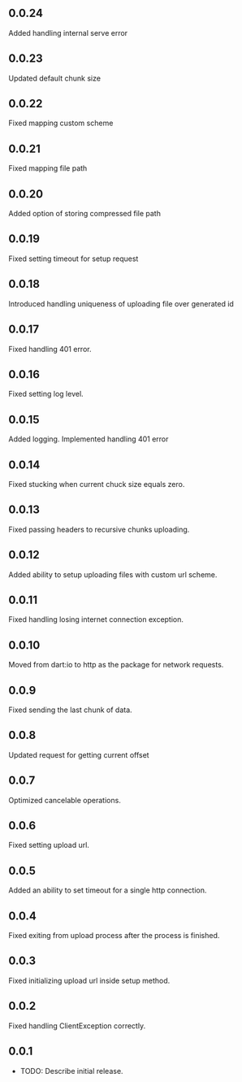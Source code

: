 ## 0.0.24

Added handling internal serve error

## 0.0.23

Updated default chunk size

## 0.0.22

Fixed mapping custom scheme

## 0.0.21

Fixed mapping file path

## 0.0.20

Added option of storing compressed file path

## 0.0.19

Fixed setting timeout for setup request

## 0.0.18

Introduced handling uniqueness of uploading file over generated id  

## 0.0.17

Fixed handling 401 error.

## 0.0.16

Fixed setting log level.

## 0.0.15

Added logging. Implemented handling 401 error

## 0.0.14

Fixed stucking when current chuck size equals zero.

## 0.0.13

Fixed passing headers to recursive chunks uploading.

## 0.0.12

Added ability to setup uploading files with custom url scheme.

## 0.0.11

Fixed handling losing internet connection exception.

## 0.0.10

Moved from dart:io to http as the package for network requests.

## 0.0.9

Fixed sending the last chunk of data.

## 0.0.8

Updated request for getting current offset

## 0.0.7

Optimized cancelable operations.

## 0.0.6

Fixed setting upload url.

## 0.0.5

Added an ability to set timeout for a single http connection.

## 0.0.4

Fixed exiting from upload process after the process is finished.

## 0.0.3

Fixed initializing upload url inside setup method.

## 0.0.2

Fixed handling ClientException correctly.

## 0.0.1

* TODO: Describe initial release.
